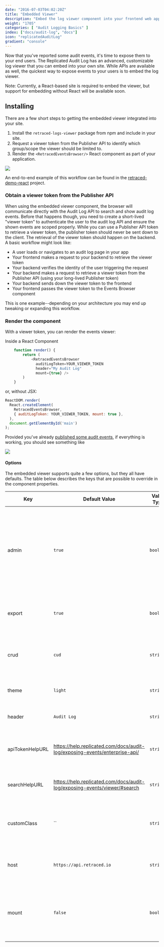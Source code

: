 ```yaml
---
date: "2016-07-03T04:02:20Z"
title: "Embedded Viewer"
description: "Embed the log viewer component into your frontend web app"
weight: "1705"
categories: [ "Audit Logging Basics" ]
index: ["docs/audit-log", "docs"]
icon: "replicatedAuditLog"
gradient: "console"
---
```


Now that you've reported some audit events, it's time to expose them to your end users. The Replicated Audit Log has an advanced, customizable log viewer that you can embed into your own site. While APIs are available as well, the quickest way to expose events to your users is to embed the log viewer.

Note: Currently, a React-based site is required to embed the viewer, but support for embedding without React will be available soon.

## Installing
There are a few short steps to getting the embedded viewer integrated into your site.

1. Install the `retraced-logs-viewer` package from npm and include in your site.
1. Request a viewer token from the Publisher API to identify which group/scope the viewer should be limited to. 
1. Render the `<RetracedEventsBrowser/>` React component as part of your application.

<img src="/images/audit-log/viewer-swimlane.png"/>

An end-to-end example of this workflow can be found in the [retraced-demo-react](https://github.com/retracedhq/retraced-demo-react) project.

### Obtain a viewer token from the Publisher API


When using the embedded viewer component, the browser will communicate directly with the Audit Log API to search and show audit log events. Before that happens though, you need to create a short-lived "viewer token" to authenticate the user to the audit log API and ensure the shown events are scoped properly. While you can use a Publisher API token to retrieve a viewer token, the publisher token should never be sent down to the client. The retrieval of the viewer token should happen on the backend. A basic workflow might look like:


- A user loads or navigates to an audit log page in your app
- Your frontend makes a request to your backend to retrieve the viewer token
- Your backend verifies the identity of the user triggering the request 
- Your backend makes a request to retrieve a viewer token from the Publisher API (using your long-lived Publisher token)
- Your backend sends down the viewer token to the frontend
- Your frontend passes the viewer token to the Events Browser component

This is one example--depending on your architecture you may end up tweaking or expanding this workflow.

### Render the component

With a viewer token, you can render the events viewer:

Inside a React Component
```javascript
    function render() {
        return (
            <RetracedEventsBrowser
              auditLogToken=YOUR_VIEWER_TOKEN
              header="My Audit Log"
              mount={true} />
        )
    }
```

or, without JSX:
```javascript
ReactDOM.render(
  React.createElement(
    RetracedEventsBrowser,
    { auditLogToken: YOUR_VIEWER_TOKEN, mount: true },
  ),
  document.getElementById('main')
);
```

Provided you've already [published some audit events](/docs/audit-log/getting-started/first-event), if everything is working, you should see something like 


![](/images/audit-log/embedded-viewer.png) 

#### Options
The embedded viewer supports quite a few options, but they all have defaults. The table below describes the keys that are possible to override in the component properties.

| Key | Default Value | Value Type | Description |
|--------|--------|-----------|-------------|
| admin  | `true` | `boolean` | A bool to indicate if the admin/settings button is possible to show. This will never force it to show, this setting is provided to completely disable this button at times. |
| export | `true` | `boolean` | A bool to indicate if the export button should be shown on the footer. |
| crud   | `cud`  | `string`  | The default search filter options to enable. By default, read items are not shown. |
| theme  | `light`| `string`  | The theme to use. Supports `dark` and `light`. |
| header | `Audit Log` | `string`  | A header to show beside the search box. |
| apiTokenHelpURL | https://help.replicated.com/docs/audit-log/exposing-events/enterprise-api/ | `string`  | A help link for the "How to Use Audit Log API Tokens" text in the API tokens modal. |
| searchHelpURL   | https://help.replicated.com/docs/audit-log/exposing-events/viewer/#search  | `string`  | A help link for the "Get Help With Search" text in search filters modal. |
| customClass   | ``  | `string`  | One or more space-separated CSS classes to apply to the outermost viewer `<div/>`
| host   | `https://api.retraced.io`  | `string`  | Viewer API host to use. Usually the same as your Publisher API base URL.
| mount   | `false`  | `boolean`  | Determines whether to mount the component. Handy if you need to wait until a token is returned from your backend.

